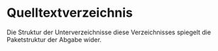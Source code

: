 # Quelltextverzeichnis
Die Struktur der Unterverzeichnisse diese Verzeichnisses spiegelt die Paketstruktur der Abgabe wider.
